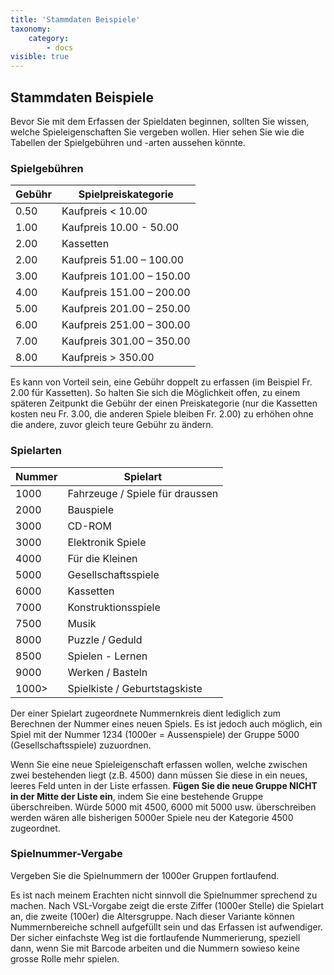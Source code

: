 ```yaml
---
title: 'Stammdaten Beispiele'
taxonomy:
    category:
        - docs
visible: true
---
```


## Stammdaten Beispiele

Bevor Sie mit dem Erfassen der Spieldaten beginnen, sollten Sie wissen, welche Spieleigenschaften Sie vergeben wollen. Hier sehen Sie wie die Tabellen der Spielgebühren und -arten aussehen könnte.

### Spielgebühren

| **Gebühr** |  **Spielpreiskategorie** |
| --- 		 | --- 						|
| 0.50 |  Kaufpreis < 10.00 |  
| 1.00 |  Kaufpreis 10.00 - 50.00 |  
| 2.00 |  Kassetten |  
| 2.00 |  Kaufpreis 51.00 – 100.00 |  
| 3.00 |  Kaufpreis 101.00 – 150.00 |  
| 4.00 |  Kaufpreis 151.00 – 200.00 |  
| 5.00 |  Kaufpreis 201.00 – 250.00 |  
| 6.00 |  Kaufpreis 251.00 – 300.00 |  
| 7.00 |  Kaufpreis 301.00 – 350.00 |  
| 8.00 |  Kaufpreis > 350.00 | 

Es kann von Vorteil sein, eine Gebühr doppelt zu erfassen (im Beispiel Fr. 2.00 für Kassetten). So halten Sie sich die Möglichkeit offen, zu einem späteren Zeitpunkt die Gebühr der einen Preiskategorie (nur die Kassetten kosten neu Fr. 3.00, die anderen Spiele bleiben Fr. 2.00) zu erhöhen ohne die andere, zuvor gleich teure Gebühr zu ändern.

### Spielarten

| **Nummer** |  **Spielart** |
| --- 		 | --- 						|
| 1000 |  Fahrzeuge / Spiele für draussen |  
| 2000 |  Bauspiele |  
| 3000 |  CD-ROM |  
| 3000 |  Elektronik Spiele |  
| 4000 |  Für die Kleinen |  
| 5000 |  Gesellschaftsspiele |  
| 6000 |  Kassetten |  
| 7000 |  Konstruktionsspiele |  
| 7500 |  Musik |  
| 8000 |  Puzzle / Geduld |  
| 8500 |  Spielen - Lernen |  
| 9000 |  Werken / Basteln |  
| 1000> |  Spielkiste / Geburtstagskiste | 

Der einer Spielart zugeordnete Nummernkreis dient lediglich zum Berechnen der Nummer eines neuen Spiels. Es ist jedoch auch möglich, ein Spiel mit der Nummer 1234 (1000er = Aussenspiele) der Gruppe 5000 (Gesellschaftsspiele) zuzuordnen.

Wenn Sie eine neue Spieleigenschaft erfassen wollen, welche zwischen zwei bestehenden liegt (z.B. 4500) dann müssen Sie diese in ein neues, leeres Feld unten in der Liste erfassen. **Fügen Sie die neue Gruppe NICHT in der Mitte der Liste ein**, indem Sie eine bestehende Gruppe überschreiben. Würde 5000 mit 4500, 6000 mit 5000 usw. überschreiben werden wären alle bisherigen 5000er Spiele neu der Kategorie 4500 zugeordnet.

### Spielnummer-Vergabe

Vergeben Sie die Spielnummern der 1000er Gruppen fortlaufend.

Es ist nach meinem Erachten nicht sinnvoll die Spielnummer sprechend zu machen. Nach VSL-Vorgabe zeigt die erste Ziffer (1000er Stelle) die Spielart an, die zweite (100er) die Altersgruppe. Nach dieser Variante können Nummernbereiche schnell aufgefüllt sein und das Erfassen ist aufwendiger. Der sicher einfachste Weg ist die fortlaufende Nummerierung, speziell dann, wenn Sie mit Barcode arbeiten und die Nummern sowieso keine grosse Rolle mehr spielen.
